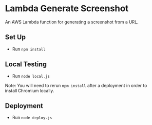 # Lambda Generate Screenshot
An AWS Lambda function for generating a screenshot from a URL.

## Set Up
- Run `npm install`

## Local Testing
- Run `node local.js`

Note: You will need to rerun `npm install` after a deployment in order to install Chromium locally.

## Deployment
- Run `node deploy.js`
